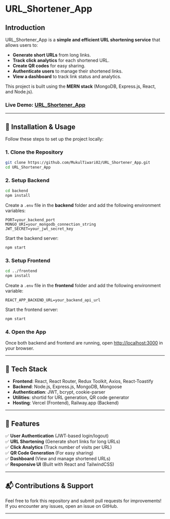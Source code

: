 # URL_Shortener_App

## Introduction

URL_Shortener_App is a **simple and efficient URL shortening service** that allows users to:

- **Generate short URLs** from long links.
- **Track click analytics** for each shortened URL.
- **Create QR codes** for easy sharing.
- **Authenticate users** to manage their shortened links.
- **View a dashboard** to track link status and analytics.

This project is built using the **MERN stack** (MongoDB, Express.js, React, and Node.js).

### **Live Demo:** [URL_Shortener_App](https://url-shortener-app-two.vercel.app/)

---

## 🚀 Installation & Usage

Follow these steps to set up the project locally:

### **1. Clone the Repository**

```sh
git clone https://github.com/MukulTiwari02/URL_Shortener_App.git
cd URL_Shortener_App
```

### **2. Setup Backend**

```sh
cd backend
npm install
```

Create a `.env` file in the **backend** folder and add the following environment variables:

```env
PORT=your_backend_port
MONGO_URI=your_mongodb_connection_string
JWT_SECRET=your_jwt_secret_key
```

Start the backend server:

```sh
npm start
```

### **3. Setup Frontend**

```sh
cd ../frontend
npm install
```

Create a `.env` file in the **frontend** folder and add the following environment variable:

```env
REACT_APP_BACKEND_URL=your_backend_api_url
```

Start the frontend server:

```sh
npm start
```

### **4. Open the App**

Once both backend and frontend are running, open [http://localhost:3000](http://localhost:3000) in your browser.

---

## 📜 Tech Stack

- **Frontend**: React, React Router, Redux Toolkit, Axios, React-Toastify
- **Backend**: Node.js, Express.js, MongoDB, Mongoose
- **Authentication**: JWT, bcrypt, cookie-parser
- **Utilities**: shortid for URL generation, QR code generator
- **Hosting**: Vercel (Frontend), Railway.app (Backend)

---

## 📌 Features

✅ **User Authentication** (JWT-based login/logout)  
✅ **URL Shortening** (Generate short links for long URLs)  
✅ **Click Analytics** (Track number of visits per URL)  
✅ **QR Code Generation** (For easy sharing)  
✅ **Dashboard** (View and manage shortened URLs)  
✅ **Responsive UI** (Built with React and TailwindCSS)

---

## 📬 Contributions & Support

Feel free to fork this repository and submit pull requests for improvements! If you encounter any issues, open an issue on GitHub.

---
